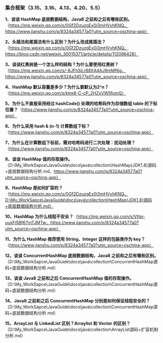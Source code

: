 ### 集合框架（3.15、3.16、4.13、4.20、5.5）

**1、谈谈 HashMap 底层数据结构，Java8 之前和之后有哪些区别。**（https://mp.weixin.qq.com/s/0Gf2DzuzgEx0i3mHVvhKNQ、https://www.jianshu.com/p/8324a34577a0?utm_source=oschina-app）

**2、头插法和尾插法有什么区别？为什么改成尾插法？**（https://mp.weixin.qq.com/s/0Gf2DzuzgEx0i3mHVvhKNQ、https://blog.csdn.net/weixin_30015371/article/details/112096428）

**3、谈谈红黑树是一个怎么样的结构？为什么要使用红黑树？**（https://mp.weixin.qq.com/s/-8JFh5iLr88XA4AJ9mMf6g、https://www.jianshu.com/p/8324a34577a0?utm_source=oschina-app）

**4、HashMap 默认容量是多少？为什么要默认为2^n？**（https://mp.weixin.qq.com/s/ktre8-C-cP_2HZxVW5fomQ）

**5、为什么不直接采用经过 hashCode() 处理的哈希码作为存储数组 table 的下标位置？**（https://www.jianshu.com/p/8324a34577a0?utm_source=oschina-app）

**6、为什么采用 hash & (n-1) 计算数组下标？**（https://www.jianshu.com/p/8324a34577a0?utm_source=oschina-app）

**7、为什么在计算数组下标前，需对哈希码进行二次处理：扰动处理？**（https://www.jianshu.com/p/8324a34577a0?utm_source=oschina-app）

**8、谈谈 HashMap 值的存取操作。**（D:\My_WorkSapce\JavaGuide\docs\java\collection\HashMap(JDK1.8)源码+底层数据结构分析.md、https://www.jianshu.com/p/8324a34577a0?utm_source=oschina-app）

**9、HashMap 是如何扩容的？**（https://mp.weixin.qq.com/s/0Gf2DzuzgEx0i3mHVvhKNQ、D:\My_WorkSapce\JavaGuide\docs\java\collection\HashMap(JDK1.8)源码+底层数据结构分析.md）

**10、HashMap 为什么线程不安全？**（https://mp.weixin.qq.com/s/VtIpj-uuxFj5Bf6TmTJMTw、https://www.jianshu.com/p/8324a34577a0?utm_source=oschina-app）

**11、为什么 HashMap 推荐使用 String、Integer 这样的包装类作为 key？**（https://www.jianshu.com/p/8324a34577a0?utm_source=oschina-app）

**12、谈谈 ConcurrentHashMap 底层数据结构，Java8 之前和之后有哪些区别。**（D:\My_WorkSapce\JavaGuide\docs\java\collection\ConcurrentHashMap源码+底层数据结构分析.md）

**13、谈谈 Java8 之前和之后 ConcurrentHashMap 值的存取操作。**（D:\My_WorkSapce\JavaGuide\docs\java\collection\ConcurrentHashMap源码+底层数据结构分析.md）

**14、Java8 之前和之后 ConcurrentHashMap 分别是如何保证线程安全的？**（D:\My_WorkSapce\JavaGuide\docs\java\collection\ConcurrentHashMap源码+底层数据结构分析.md）

**15、ArrayList 与 LinkedList 区别？Arraylist 和 Vector 的区别？**（D:\My_WorkSapce\JavaGuide\docs\java\collection\ArrayList源码+扩容机制分析.md）